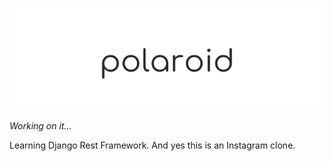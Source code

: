 <h1 align="center">
  <img src="/static-dev/brand/logo.svg" alt="Polaroid" />
</h1>


_Working on it..._

Learning Django Rest Framework. And yes this is an Instagram clone.
